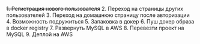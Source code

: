 ~~1. Регистрация нового пользователя~~
2. Переход на страницы других пользователей
3. Переход на домашнюю страницу после авторизации
4. Возможность подружиться
5. Запаковка в докер
6. Пуш докер образа в docker registry
7. Развернуть MySQL в AWS
8. Перевезти проект на MySQL
9. Деплой на AWS